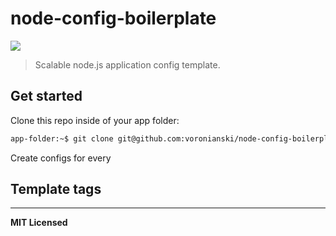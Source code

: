 # node-config-boilerplate

![](http://img.shields.io/github/tag/voronianski/node-config-boilerplate.svg)

> Scalable node.js application config template.

## Get started

Clone this repo inside of your app folder:

```bash
app-folder:~$ git clone git@github.com:voronianski/node-config-boilerplate.git config
```

Create configs for every

## Template tags

---

**MIT Licensed**